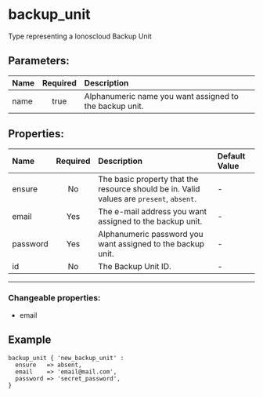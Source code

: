 # backup_unit

Type representing a Ionoscloud Backup Unit

## Parameters:

| Name | Required | Description |
| :--- | :-: | :--- |
| name | true | Alphanumeric name you want assigned to the backup unit.   |

## Properties:

| Name | Required | Description | Default Value |
| :--- | :-: | :--- | :--- |
| ensure | No | The basic property that the resource should be in.  Valid values are `present`, `absent`.  | - |
| email | Yes | The e-mail address you want assigned to the backup unit.   | - |
| password | Yes | Alphanumeric password you want assigned to the backup unit.   | - |
| id | No | The Backup Unit ID.   | - |
***


### Changeable properties:

* email


## Example

```text
backup_unit { 'new_backup_unit' :
  ensure   => absent,
  email    => 'email@mail.com',
  password => 'secret_password',
}

```
